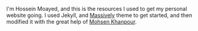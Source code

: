 I'm Hossein Moayed, and this is the resources I used to get my personal website going.
I used Jekyll, and [Massively](https://github.com/iwiedenm/jekyll-theme-massively-src) theme to get started, and then modified it with the great help of [Mohsen Khanpour](https://github.com/mohsenkhanpour).
